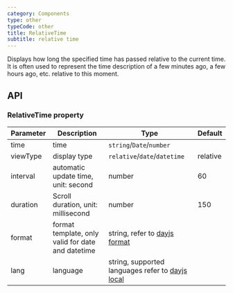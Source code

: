 ```yaml
---
category: Components
type: other
typeCode: other
title: RelativeTime
subtitle: relative time
---
```


Displays how long the specified time has passed relative to the current time. It is often used to represent the time description of a few minutes ago, a few hours ago, etc. relative to this moment.

## API

### RelativeTime property

| Parameter | Description | Type | Default |
|--------------------|---------------------------|-----------------------------------------------------------------------------|----------|
| time | time | `string`/`Date`/`number` | |
| viewType | display type | `relative`/`date`/`datetime` | relative |
| interval | automatic update time, unit: second | number | 60 |
| duration | Scroll duration, unit: millisecond | number | 150 |
| format | format template, only valid for date and datetime | string, refer to [dayjs format](https://day.js.org/docs/en/parse/string-format) | |
| lang | language | string, supported languages refer to [dayjs local](https://github.com/iamkun/dayjs/tree/dev/src/locale) | |
